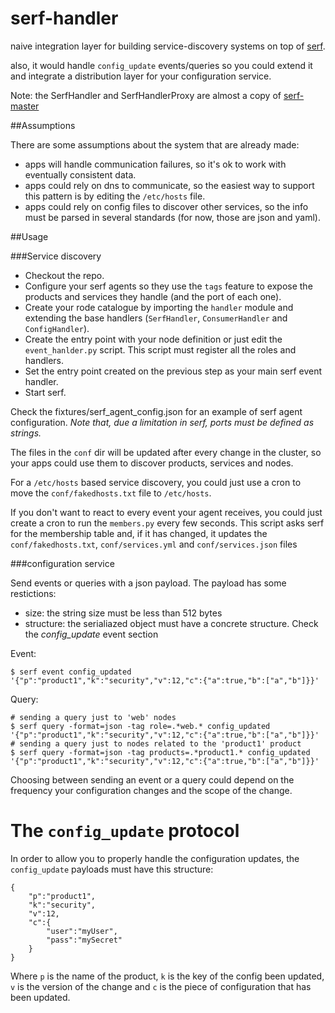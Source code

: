 serf-handler
====

naive integration layer for building service-discovery systems on top of [serf](http://serfdom.io).

also, it would handle `config_update` events/queries so you could extend it and integrate a distribution layer for your configuration service.

Note: the SerfHandler and SerfHandlerProxy are almost a copy of [serf-master](https://github.com/garethr/serf-master)

##Assumptions

There are some assumptions about the system that are already made:

- apps will handle communication failures, so it's ok to work with eventually consistent data.
- apps could rely on dns to communicate, so the easiest way to support this pattern is by editing the `/etc/hosts` file.
- apps could rely on config files to discover other services, so the info must be parsed in several standards (for now, those are json and yaml).

##Usage

###Service discovery

- Checkout the repo.
- Configure your serf agents so they use the `tags` feature to expose the products and services they handle (and the port of each one).
- Create your rode catalogue by importing the `handler` module and extending the base handlers (`SerfHandler`, `ConsumerHandler` and `ConfigHandler`).
- Create the entry point with your node definition or just edit the `event_hanlder.py` script. This script must register all the roles and handlers.
- Set the entry point created on the previous step as your main serf event handler.
- Start serf.

Check the fixtures/serf_agent_config.json for an example of serf agent configuration. *Note that, due a limitation in serf, ports must be defined as strings.*

The files in the `conf` dir will be updated after every change in the cluster, so your apps could use them to discover products, services and nodes.

For a `/etc/hosts` based service discovery, you could just use a cron to move the `conf/fakedhosts.txt` file to `/etc/hosts`.

If you don't want to react to every event your agent receives, you could just create a cron to run the `members.py` every few seconds. This script asks serf for the membership table and, if it has changed, it updates the `conf/fakedhosts.txt`, `conf/services.yml` and `conf/services.json` files

###configuration service

Send events or queries with a json payload. The payload has some restictions:

- size: the string size must be less than 512 bytes
- structure: the serialiazed object must have a concrete structure. Check the *config_update* event section

Event:

```
$ serf event config_updated '{"p":"product1","k":"security","v":12,"c":{"a":true,"b":["a","b"]}}'
```

Query:

```
# sending a query just to 'web' nodes
$ serf query -format=json -tag role=.*web.* config_updated '{"p":"product1","k":"security","v":12,"c":{"a":true,"b":["a","b"]}}'
# sending a query just to nodes related to the 'product1' product
$ serf query -format=json -tag products=.*product1.* config_updated '{"p":"product1","k":"security","v":12,"c":{"a":true,"b":["a","b"]}}'
```

Choosing between sending an event or a query could depend on the frequency your configuration changes and the scope of the change.

# The `config_update` protocol

In order to allow you to properly handle the configuration updates, the `config_update` payloads must have this structure:

```
{
	"p":"product1",
	"k":"security",
	"v":12,
	"c":{
		"user":"myUser",
		"pass":"mySecret"
	}
}
```

Where `p` is the name of the product, `k` is the key of the config been updated, `v` is the version of the change and `c` is the piece of configuration that has been updated.